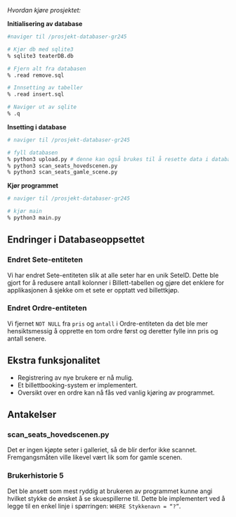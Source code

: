 _Hvordan kjøre prosjektet:_

__Initialisering av database__
```bash
#naviger til /prosjekt-databaser-gr245

# Kjør db med sqlite3
% sqlite3 teaterDB.db

# Fjern alt fra databasen
% .read remove.sql

# Innsetting av tabeller
% .read insert.sql

# Naviger ut av sqlite
% .q
```
__Insetting i database__
```bash
# naviger til /prosjekt-databaser-gr245

# fyll databasen
% python3 upload.py # denne kan også brukes til å resette data i databasen
% python3 scan_seats_hovedscenen.py
% python3 scan_seats_gamle_scene.py
```

__Kjør programmet__

```bash
# naviger til /prosjekt-databaser-gr245

# kjør main
% python3 main.py

```

## Endringer i Databaseoppsettet

### Endret Sete-entiteten
Vi har endret Sete-entiteten slik at alle seter har en unik SeteID. Dette ble gjort for å redusere antall kolonner i Billett-tabellen og gjøre det enklere for applikasjonen å sjekke om et sete er opptatt ved billettkjøp.

### Endret Ordre-entiteten
Vi fjernet `NOT NULL` fra `pris` og `antall` i Ordre-entiteten da det ble mer hensiktsmessig å opprette en tom ordre først og deretter fylle inn pris og antall senere.

## Ekstra funksjonalitet

- Registrering av nye brukere er nå mulig.
- Et billettbooking-system er implementert.
- Oversikt over en ordre kan nå fås ved vanlig kjøring av programmet.

## Antakelser

### scan_seats_hovedscenen.py
Det er ingen kjøpte seter i galleriet, så de blir derfor ikke scannet. Fremgangsmåten ville likevel vært lik som for gamle scenen.

### Brukerhistorie 5
Det ble ansett som mest ryddig at brukeren av programmet kunne angi hvilket stykke de ønsket å se skuespillerne til. Dette ble implementert ved å legge til en enkel linje i spørringen: `WHERE Stykkenavn = “?”`.


 